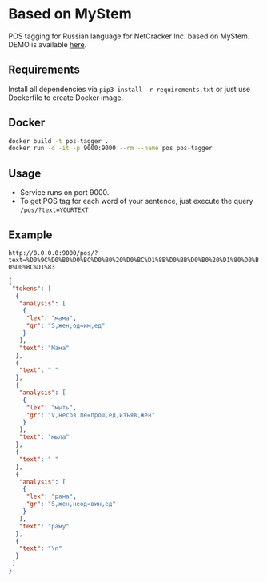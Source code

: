 # Based on MyStem
POS tagging for Russian language for NetCracker Inc. based on MyStem. DEMO is available [here](http://159.65.201.37:7000/).

## Requirements

Install all dependencies via ```pip3 install -r requirements.txt``` or just use Dockerfile to create Docker image.

## Docker

```bash
docker build -t pos-tagger .
docker run -d -it -p 9000:9000 --rm --name pos pos-tagger
```

## Usage

- Service runs on port 9000. 
- To get POS tag for each word of your sentence, just execute the query `/pos/?text=YOURTEXT`

## Example

```http://0.0.0.0:9000/pos/?text=%D0%9C%D0%B0%D0%BC%D0%B0%20%D0%BC%D1%8B%D0%BB%D0%B0%20%D1%80%D0%B0%D0%BC%D1%83```

```json
{
 "tokens": [
  {
   "analysis": [
    {
     "lex": "мама",
     "gr": "S,жен,од=им,ед"
    }
   ],
   "text": "Мама"
  },
  {
   "text": " "
  },
  {
   "analysis": [
    {
     "lex": "мыть",
     "gr": "V,несов,пе=прош,ед,изъяв,жен"
    }
   ],
   "text": "мыла"
  },
  {
   "text": " "
  },
  {
   "analysis": [
    {
     "lex": "рама",
     "gr": "S,жен,неод=вин,ед"
    }
   ],
   "text": "раму"
  },
  {
   "text": "\n"
  }
 ]
}
```
